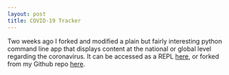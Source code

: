 ```yaml
---
layout: post
title: COVID-19 Tracker
---
```


Two weeks ago I forked and modified a plain but fairly interesting python command line app that displays content at the national or global level regarding the coronavirus. It can be accessed as a REPL [here](https://repl.it/@keithwegner/coronavirus-cli-2), or forked from my Github repo [here](https://github.com/keithwegner/coronavirus-cli).

